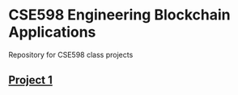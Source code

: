 # CSE598 Engineering Blockchain Applications
 Repository for CSE598 class projects

## [Project 1](/Project1/)
